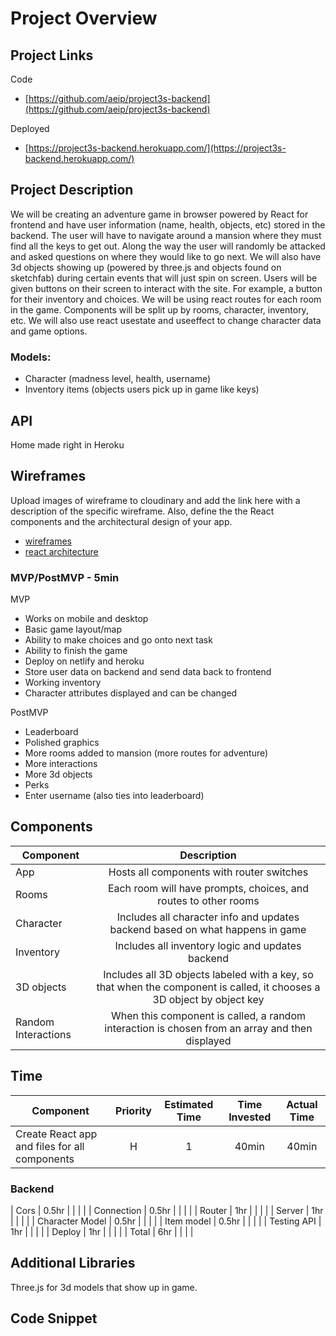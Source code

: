 # Project Overview

## Project Links

Code

- [https://github.com/aeip/project3s-backend](https://github.com/aeip/project3s-backend)

Deployed

- [https://project3s-backend.herokuapp.com/](https://project3s-backend.herokuapp.com/)

## Project Description

We will be creating an adventure game in browser powered by React for frontend and have user information (name, health, objects, etc) stored in the backend. The user will have to navigate around a mansion where they must find all the keys to get out. Along the way the user will randomly be attacked and asked questions on where they would like to go next. We will also have 3d objects showing up (powered by three.js and objects found on sketchfab) during certain events that will just spin on screen. Users will be given buttons on their screen to interact with the site. For example, a button for their inventory and choices. We will be using react routes for each room in the game. Components will be split up by rooms, character, inventory, etc. We will also use react usestate and useeffect to change character data and game options.

### Models:

- Character (madness level, health, username)
- Inventory items (objects users pick up in game like keys)

## API

Home made right in Heroku

## Wireframes

Upload images of wireframe to cloudinary and add the link here with a description of the specific wireframe. Also, define the the React components and the architectural design of your app.

- [wireframes](https://docs.google.com/drawings/d/160ELfGenJ_E1T48bNBDERzNOxjOVNGGu9gIElmDL6_0/edit?usp=sharing)
- [react architecture](https://sitemap.mockflow.com/view/green-proj2-architecture)

### MVP/PostMVP - 5min

MVP

- Works on mobile and desktop
- Basic game layout/map
- Ability to make choices and go onto next task
- Ability to finish the game
- Deploy on netlify and heroku
- Store user data on backend and send data back to frontend
- Working inventory
- Character attributes displayed and can be changed

PostMVP

- Leaderboard
- Polished graphics
- More rooms added to mansion (more routes for adventure)
- More interactions
- More 3d objects
- Perks
- Enter username (also ties into leaderboard)

## Components

| Component           |                                                      Description                                                       |
| ------------------- | :--------------------------------------------------------------------------------------------------------------------: |
| App                 |                                       Hosts all components with router switches                                        |
| Rooms               |                            Each room will have prompts, choices, and routes to other rooms                             |
| Character           |                     Includes all character info and updates backend based on what happens in game                      |
| Inventory           |                                    Includes all inventory logic and updates backend                                    |
| 3D objects          | Includes all 3D objects labeled with a key, so that when the component is called, it chooses a 3D object by object key |
| Random Interactions |             When this component is called, a random interaction is chosen from an array and then displayed             |

## Time

| Component                                     | Priority | Estimated Time | Time Invested | Actual Time |
| --------------------------------------------- | :------: | :------------: | :-----------: | :---------: |
| Create React app and files for all components |    H     |       1        |     40min     |    40min    |

### Backend

| Cors | 0.5hr | | | |
| Connection | 0.5hr | | | |
| Router | 1hr | | | |
| Server | 1hr | | | |
| Character Model | 0.5hr | | | |
| Item model | 0.5hr | | | |
| Testing API | 1hr | | | |
| Deploy | 1hr | | | |
| Total | 6hr | | | |

## Additional Libraries

Three.js for 3d models that show up in game.

## Code Snippet

```



```
